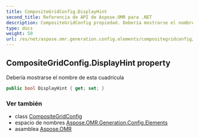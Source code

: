 ```yaml
---
title: CompositeGridConfig.DisplayHint
second_title: Referencia de API de Aspose.OMR para .NET
description: CompositeGridConfig propiedad. Debería mostrarse el nombre de esta cuadrícula
type: docs
weight: 50
url: /es/net/aspose.omr.generation.config.elements/compositegridconfig/displayhint/
---
```

## CompositeGridConfig.DisplayHint property

Debería mostrarse el nombre de esta cuadrícula

```csharp
public bool DisplayHint { get; set; }
```

### Ver también

* class [CompositeGridConfig](../)
* espacio de nombres [Aspose.OMR.Generation.Config.Elements](../../compositegridconfig/)
* asamblea [Aspose.OMR](../../../)



